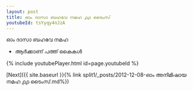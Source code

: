```yaml
---
layout: post
title: ഓം ദാസാ ബഹവേ നമഹ ൧൧ ടൈംസ്
youtubeId: tsYyqy4nJzA
---
```

 
 
 ഓം ദാസാ ബഹവേ നമഹ 
 
 -  ആർക്കാണ് പത്ത് കൈകൾ 
 
  
 
  
 
 
 
 
 
 


{% include youtubePlayer.html id=page.youtubeId %}
 
[Next]({{ site.baseurl }}{% link  split1/_posts/2012-12-08-ഓം അനിമിഷായ നമഹ ൧൧ ടൈംസ്.md%})
 
